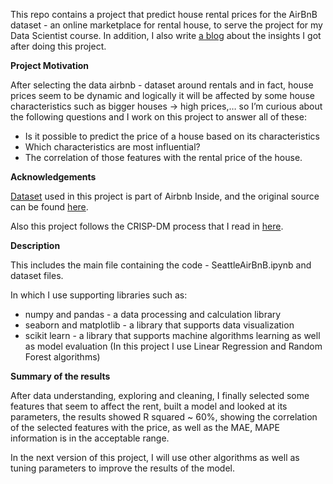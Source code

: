This repo contains a project that predict house rental prices for the AirBnB dataset - an online marketplace for rental house, to serve the project for my Data Scientist course. In addition, I also write [a blog](https://medium.com/@phanthuy19898/using-machine-learning-to-predict-price-of-homes-on-seattle-airbnb-27437d09e168) about the insights I got after doing this project.

<b>Project Motivation</b>

After selecting the data airbnb - dataset around rentals and in fact, house prices seem to be dynamic and logically it will be affected by some house characteristics such as bigger houses -> high prices,… so I’m curious about the following questions and I work on this project to answer all of these:

* Is it possible to predict the price of a house based on its characteristics
* Which characteristics are most influential?
* The correlation of those features with the rental price of the house.

<b>Acknowledgements</b>

[Dataset]() used in this project is part of Airbnb Inside, and the original source can be found [here](http://insideairbnb.com/get-the-data/).

Also this project follows the CRISP-DM process that I read in [here](https://www.datascience-pm.com/crisp-dm-2/).

<b>Description</b>

This includes the main file containing the code - SeattleAirBnB.ipynb and dataset files.

In which I use supporting libraries such as:

* numpy and pandas - a data processing and calculation library
* seaborn and matplotlib - a library that supports data visualization
* scikit learn - a library that supports machine algorithms learning as well as model evaluation (In this project I use Linear Regression and Random Forest algorithms)

<b>Summary of the results</b>

After data understanding, exploring and cleaning, I finally selected some features that seem to affect the rent, built a model and looked at its parameters, the results showed R squared ~ 60%, showing the correlation of the selected features with the price, as well as the MAE, MAPE information is in the acceptable range.

In the next version of this project, I will use other algorithms as well as tuning parameters to improve the results of the model.
